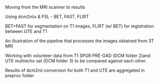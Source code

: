 Moving from the MRI scanner to results

Using dcm2niix & FSL - BET, FAST, FLIRT 

BET+FAST for segmentation on T1 images, FLIRT (w/ BET) for registration between UTE and T1

An illustration of the pipeline that processes the images obtained from 3T MRI 

Working with volunteer data from T1 SPGR PRE-GAD (DCM folder 2)and UTE multiecho sat (DCM folder 3) to be compared against each other.

Results of dcm2nii conversion for both T1 and UTE are aggregated in preproc folder 